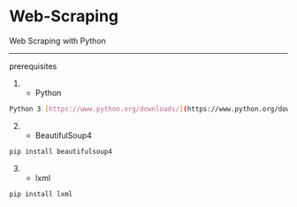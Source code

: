 # Web-Scraping
Web Scraping with Python
************************
prerequisites 
  1. * Python
  ```sh
  Python 3 [https://www.python.org/downloads/](https://www.python.org/downloads/)
  ```
  2. * BeautifulSoup4
  ```sh
  pip install beautifulsoup4
  ```
  3. * lxml
  ```sh
  pip install lxml
  ```
